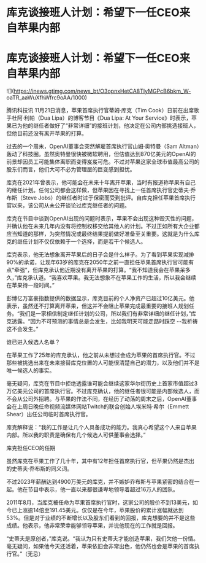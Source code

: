 # 库克谈接班人计划：希望下一任CEO来自苹果内部

# 库克谈接班人计划：希望下一任CEO来自苹果内部

![](https://inews.gtimg.com/news_bt/O3opnxHetCA8TIyMGPcB6bkm_W-
oaTR_aaWuXfhWfrc9oAA/1000)

腾讯科技讯 11月21日消息，苹果首席执行官蒂姆·库克（Tim Cook）日前在出席歌手杜阿·利帕（Dua Lipa）的博客节目《Dua Lipa: At
Your Service》时表示，苹果已为他的继任者做好了“非常详细”的接班计划，他决定在公司内部挑选接班人，但他目前还没有离开苹果的打算。

过去的一个周末，OpenAI董事会突然解雇首席执行官山姆·奥特曼（Sam
Altman）轰动了科技圈。虽然奥特曼很快被微软聘用，但估值达到870亿美元的OpenAI的前景却因员工可能集体离职而变得岌岌可危。不过对苹果这家全球市值最高公司的股东们而言，他们大可不必为管理层的巨变感到担忧。

库克在2021年曾表示，他可能会在未来十年离开苹果，当时有报道称苹果有自己的继任计划。任何公司都会这样做，但苹果因在寻找上一任首席执行官史蒂夫·乔布斯（Steve
Jobs）的继任者时过于保密而受到批评。自库克担任苹果首席执行官以来，该公司从未公开谈论过库克继任者的问题。

库克在节目中谈到OpenAI出现的问题时表示，苹果不会出现这种毁灭性的问题，并确认他在未来几年内没有将控制权移交给其他人的计划。不过正如所有大企业都应当知道的那样，为突然情况或最终结果提前做好准备至关重要。这就是为什么库克的继任计划不仅仅依赖于一个选择，而是若干个候选人。

库克表示，他无法想象离开苹果后的日子会是什么样子。为了看到苹果实现减排90%的承诺，让现年63岁的库克在2050年之前一直担任苹果首席执行官可能有点“牵强”，但库克承认他近期没有离开苹果的打算。“我不知道我会在苹果呆多久，”库克承认道。“我喜欢苹果。我无法想象不在苹果工作的生活，所以我会继续在苹果待一段时间。”

彭博亿万富豪指数提供的数据显示，库克目前的个人净资产已超过10亿美元。他表示，虽然还不打算离开苹果，但这并不会阻止苹果完成最重要的接班人规划任务。“我们是一家相信制定继任计划的公司，所以我们有非常详细的继任计划，”库克透露。“因为不可预测的事情总是会发生，比如我明天可能走路时踩空
--我祈祷这不会发生。”

谁已进入候选人名单？

在苹果工作了25年的库克承认，他之前从未想过会成为苹果的首席执行官。不过那些被挑选出来在未来接替库克位置的人可能很清楚自己的潜力，以及他们并不是唯一候选人的事实。

毫无疑问，库克在节目中拒绝透露谁可能会继续这家华尔街历史上首家市值超过3万亿美元公司的首席执行官。不过库克确认，他的继任者很可能是内部候选人，而不会从公司外招聘。与苹果的作法不同，在经历了动荡的周末之后，OpenAI董事会在上周日晚任命视频流媒体网站Twitch的联合创始人埃米特·希尔（Emmett
Shear）出任公司临时首席执行官。

库克解释说：“我的工作是让几个人具备成功的能力。我真心希望这个人来自苹果内部。所以我的职责是确保有几个候选人可供董事会选择。”

库克担任CEO的任期

虽然库克在苹果工作了几十年，其中有12年担任首席执行官，但苹果仍然是杰出的史蒂夫·乔布斯的同义词。

不过2023年薪酬达到4900万美元的库克，并不嫉妒乔布斯与苹果紧密的结合在一起。他在节目中表示，他一直以来都很谦卑地领导着超过16万人的团队。

2011年8月，当库克被任命为苹果首席执行官时，这家公司的股价不到13美元，如今已上涨逾14倍至191.45美元。仅仅是在今年，苹果股价的累计涨幅就达到53%。但是对于业绩的不断增长以及股东们看到的回报，库克想要的并不是这些成绩。他表示，他非常荣幸能够领导苹果，并说他现在的工作就是回报。

“史蒂夫是原创者，”库克说。“我认为只有史蒂夫才能创造苹果，我们欠他一份情。毫无疑问，如果他今天还活着，苹果依旧会非常出色，他仍然也会是苹果的首席执行官。”（无忌）

